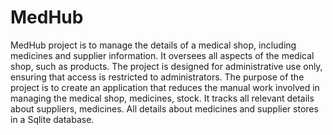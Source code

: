 # MedHub

MedHub project is to manage the details of a medical shop, including medicines and supplier information. It oversees all aspects of the medical shop, such as products. The project is designed for administrative use only, ensuring that access is restricted to administrators. The purpose of the project is to create an application that reduces the manual work involved in managing the medical shop, medicines, stock. It tracks all relevant details about suppliers, medicines. All details about medicines and supplier stores in a Sqlite database.

